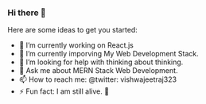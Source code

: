 ### Hi there 👋

Here are some ideas to get you started:

- 🔭 I’m currently working on React.js
- 🌱 I’m currently imporving My Web Development Stack.
- 🤔 I’m looking for help with thinking about thinking. 
- 💬 Ask me about MERN Stack Web Development.
- 📫 How to reach me: @twitter: vishwajeetraj323
- ⚡ Fun fact: I am still alive. 🤷‍

